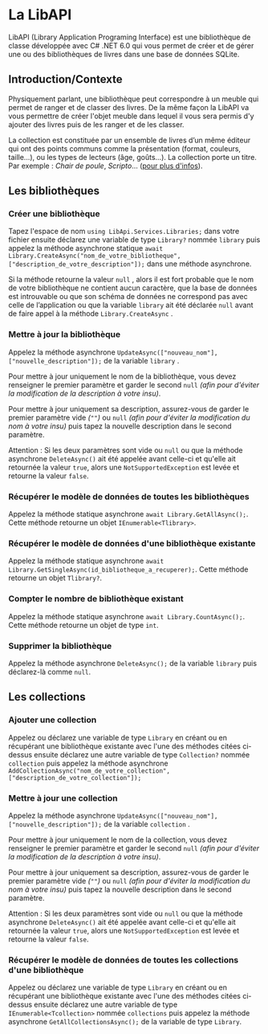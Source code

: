 ﻿
# La LibAPI

LibAPI (Library Application Programing Interface) est une bibliothèque de classe développée avec C# .NET 6.0 qui vous permet de créer et de gérer une ou des bibliothèques de livres dans une base de données SQLite.

## Introduction/Contexte

Physiquement parlant, une bibliothèque peut correspondre à un meuble qui permet de ranger et de classer des livres. De la même façon la LibAPI va vous permettre de créer l'objet meuble dans lequel il vous sera permis d'y ajouter des livres puis de les ranger et de les classer.

La collection est constituée par un ensemble de livres d’un même éditeur qui ont des points communs comme la présentation (format, couleurs, taille…), ou les types de lecteurs (âge, goûts…).  La collection porte un titre. Par exemple : _Chair de poule_, _Scripto_... ([pour plus d'infos](http://moncdivirtuel.free.fr/recherche_documentaire/cles_du_livre/cles_du_livre.html)).

## Les bibliothèques 

### Créer une bibliothèque

Tapez l'espace de nom  `using LibApi.Services.Libraries;`  dans votre fichier ensuite déclarez une variable de type  `Library?`  nommée  `library`  puis appelez la méthode asynchrone statique  `await Library.CreateAsync("nom_de_votre_bibliotheque", ["description_de_votre_description"]);`  dans une méthode asynchrone.

Si la méthode retourne la valeur  `null`  , alors il est fort probable que le nom de votre bibliothèque ne contient aucun caractère, que la base de données est introuvable ou que son schéma de données ne correspond pas avec celle de l’application ou que la variable  `library`  ait été déclarée  `null`  avant de faire appel à la méthode  `Library.CreateAsync`  .

### Mettre à jour la bibliothèque

Appelez la méthode asynchrone  `UpdateAsync(["nouveau_nom"], ["nouvelle_description"]);`  de la variable  `library`  .

Pour mettre à jour uniquement le nom de la bibliothèque, vous devez renseigner le premier paramètre et garder le second  `null`  _(afin pour d'éviter la modification de la description à votre insu)_.

Pour mettre à jour uniquement sa description, assurez-vous de garder le premier paramètre vide  _(`""`)_  ou  `null`  _(afin pour d'éviter la modification du nom à votre insu)_  puis tapez la nouvelle description dans le second paramètre.

Attention : Si les deux paramètres sont vide ou  `null`  ou que la méthode asynchrone  `DeleteAsync()`  ait été appelée avant celle-ci et qu'elle ait retournée la valeur  `true`, alors une  `NotSupportedException`  est levée et retourne la valeur  `false`.

### Récupérer le modèle de données de toutes les bibliothèques

Appelez la méthode statique asynchrone  `await Library.GetAllAsync();`.
Cette méthode retourne  un objet `IEnumerable<Tlibrary>`.

### Récupérer le modèle de données d'une bibliothèque existante

Appelez la méthode statique asynchrone  `await Library.GetSingleAsync(id_bibliotheque_a_recuperer);`.
Cette méthode retourne un objet `Tlibrary?`.

### Compter le nombre de bibliothèque existant

Appelez la méthode statique asynchrone  `await Library.CountAsync();`.
Cette méthode retourne un objet de type `int`.

### Supprimer la bibliothèque

Appelez la méthode asynchrone  `DeleteAsync();`  de la variable  `library`  puis déclarez-là comme  `null`.

## Les collections

### Ajouter une collection

Appelez ou déclarez une variable de type `Library` en créant ou en récupérant une bibliothèque existante avec l'une des méthodes citées ci-dessus ensuite déclarez une autre variable de type `Collection?` nommée `collection` puis appelez la méthode asynchrone  `AddCollectionAsync("nom_de_votre_collection", ["description_de_votre_collection"]);` 

### Mettre à jour une collection

Appelez la méthode asynchrone  `UpdateAsync(["nouveau_nom"], ["nouvelle_description"]);`  de la variable  `collection`  .

Pour mettre à jour uniquement le nom de la collection, vous devez renseigner le premier paramètre et garder le second  `null`  _(afin pour d'éviter la modification de la description à votre insu)_.

Pour mettre à jour uniquement sa description, assurez-vous de garder le premier paramètre vide  _(`""`)_  ou  `null`  _(afin pour d'éviter la modification du nom à votre insu)_  puis tapez la nouvelle description dans le second paramètre.

Attention : Si les deux paramètres sont vide ou  `null`  ou que la méthode asynchrone  `DeleteAsync()`  ait été appelée avant celle-ci et qu'elle ait retournée la valeur  `true`, alors une  `NotSupportedException`  est levée et retourne la valeur  `false`.

### Récupérer le modèle de données de toutes les collections d'une bibliothèque

Appelez ou déclarez une variable de type `Library` en créant ou en récupérant une bibliothèque existante avec l'une des méthodes citées ci-dessus ensuite déclarez une autre variable de type `IEnumerable<Tcollection>` nommée `collections` puis appelez la méthode asynchrone  `GetAllCollectionsAsync();` de la variable de type `Library`.
